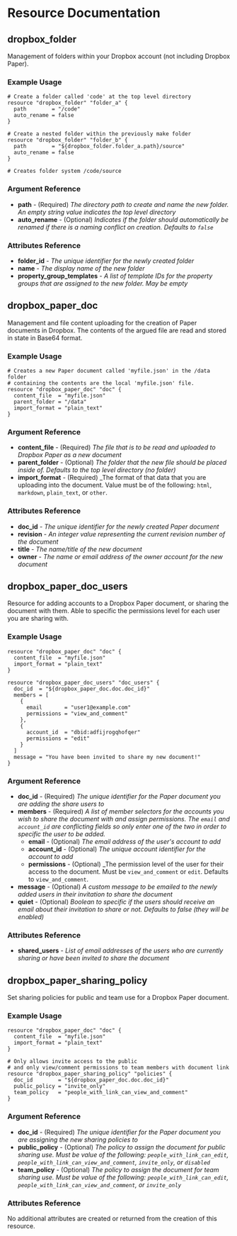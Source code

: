 # Resource Documentation

## **dropbox_folder**

Management of folders within your Dropbox account (not including Dropbox Paper).

### Example Usage

```hcl
# Create a folder called 'code' at the top level directory
resource "dropbox_folder" "folder_a" {
  path        = "/code"
  auto_rename = false
}

# Create a nested folder within the previously make folder
resource "dropbox_folder" "folder_b" {
  path        = "${dropbox_folder.folder_a.path}/source"
  auto_rename = false
}

# Creates folder system /code/source
```

### Argument Reference

* **path** - (Required) _The directory path to create and name the new folder. An empty string value indicates the top level directory_
* **auto_rename** - (Optional) _Indicates if the folder should automatically be renamed if there is a naming conflict on creation. Defaults to `false`_

### Attributes Reference

* **folder_id** - _The unique identifier for the newly created folder_
* **name** - _The display name of the new folder_
* **property_group_templates** - _A list of template IDs for the property groups that are assigned to the new folder. May be empty_

## **dropbox_paper_doc**

Management and file content uploading for the creation of Paper documents in Dropbox. The contents of the argued file are read and stored in state in Base64 format.

### Example Usage

```hcl
# Creates a new Paper document called 'myfile.json' in the /data folder
# containing the contents are the local 'myfile.json' file.
resource "dropbox_paper_doc" "doc" {
  content_file  = "myfile.json"
  parent_folder = "/data"
  import_format = "plain_text"
}
```

### Argument Reference

* **content_file** - (Required) _The file that is to be read and uploaded to Dropbox Paper as a new document_
* **parent_folder** - (Optional) _The folder that the new file should be placed inside of. Defaults to the top level directory (no folder)_
* **import_format** - (Required) \_The format of that data that you are uploading into the document. Value must be of the following: `html`, `markdown`, `plain_text`, or `other`.

### Attributes Reference

* **doc_id** - _The unique identifier for the newly created Paper document_
* **revision** - _An integer value representing the current revision number of the document_
* **title** - _The name/title of the new document_
* **owner** - _The name or email address of the owner account for the new document_

## **dropbox_paper_doc_users**

Resource for adding accounts to a Dropbox Paper document, or sharing the document with them. Able to specific the permissions level for each user you are sharing with.

### Example Usage

```hcl
resource "dropbox_paper_doc" "doc" {
  content_file  = "myfile.json"
  import_format = "plain_text"
}

resource "dropbox_paper_doc_users" "doc_users" {
  doc_id  = "${dropbox_paper_doc.doc.doc_id}"
  members = [
    {
      email       = "user1@example.com"
      permissions = "view_and_comment"
    },
    {
      account_id  = "dbid:adfijrogqhofqer"
      permissions = "edit"
    }
  ]
  message = "You have been invited to share my new document!"
}
```

### Argument Reference

* **doc_id** - (Required) _The unique identifier for the Paper document you are adding the share users to_
* **members** - (Required) _A list of member selectors for the accounts you wish to share the document with and assign permissions. The `email` and `account_id` are conflicting fields so only enter one of the two in order to specific the user to be added._
  * **email** - (Optional) _The email address of the user's account to add_
  * **account_id** - (Optional) _The unique account identifier for the account to add_
  * **permissions** - (Optional) \_The permission level of the user for their access to the document. Must be `view_and_comment` or `edit`. Defaults to `view_and_comment`.
* **message** - (Optional) _A custom message to be emailed to the newly added users in their invitation to share the document_
* **quiet** - (Optional) _Boolean to specific if the users should receive an email about their invitation to share or not. Defaults to false (they will be enabled)_

### Attributes Reference

* **shared_users** - _List of email addresses of the users who are currently sharing or have been invited to share the document_

## **dropbox_paper_sharing_policy**

Set sharing policies for public and team use for a Dropbox Paper document.

### Example Usage

```hcl
resource "dropbox_paper_doc" "doc" {
  content_file  = "myfile.json"
  import_format = "plain_text"
}

# Only allows invite access to the public
# and only view/comment permissions to team members with document link
resource "dropbox_paper_sharing_policy" "policies" {
  doc_id        = "${dropbox_paper_doc.doc.doc_id}"
  public_policy = "invite_only"
  team_policy   = "people_with_link_can_view_and_comment"
}
```

### Argument Reference

* **doc_id** - (Required) _The unique identifier for the Paper document you are assigning the new sharing policies to_
* **public_policy** - (Optional) _The policy to assign the document for public sharing use. Must be value of the following: `people_with_link_can_edit`, `people_with_link_can_view_and_comment`, `invite_only`, or `disabled`_
* **team_policy** - (Optional) _The policy to assign the document for team sharing use. Must be value of the following: `people_with_link_can_edit`, `people_with_link_can_view_and_comment`, or `invite_only`_

### Attributes Reference

No additional attributes are created or returned from the creation of this resource.

